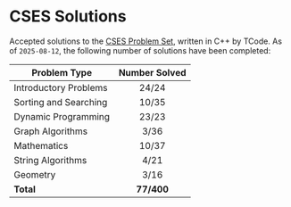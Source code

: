 # CSES Solutions

Accepted solutions to the [CSES Problem Set](https://cses.fi/problemset/), written in C++ by TCode. As of `2025-08-12`, the following number of solutions have been completed:

| Problem Type          | Number Solved |
|-----------------------|:-------------:|
| Introductory Problems |     24/24     |
| Sorting and Searching |     10/35     |
| Dynamic Programming   |     23/23     |
| Graph Algorithms      |     3/36      |
| Mathematics           |     10/37     |
| String Algorithms     |     4/21      |
| Geometry              |     3/16      |
| **Total**             |   **77/400**  |
